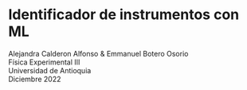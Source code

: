 # Identificador de instrumentos con ML
Alejandra Calderon Alfonso  & Emmanuel Botero Osorio \
Física Experimental III \
Universidad de Antioquia \
Diciembre 2022
